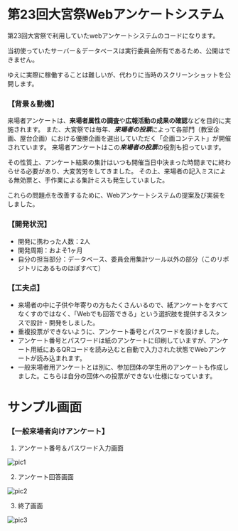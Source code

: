 # 第23回大宮祭Webアンケートシステム

第23回大宮祭で利用していたwebアンケートシステムのコードになります。

当初使っていたサーバー＆データベースは実行委員会所有であるため、公開はできません。

ゆえに実際に稼働することは難しいが、代わりに当時のスクリーンショットを公開します。



### 【背景＆動機】

来場者アンケートは、**来場者属性の調査**や**広報活動の成果の確認**などを目的に実施されます。
また、大宮祭では毎年、***来場者の投票***によって各部門（教室企画、屋台企画）における優勝企画を選出していただく「企画コンテスト」が開催されています。
来場者アンケートはこの***来場者の投票***の役割も担っています。

その性質上、アンケート結果の集計はいつも開催当日中決まった時間までに終わらせる必要があり、大変苦労をしてきました。
その上、来場者の記入ミスによる無効票と、手作業による集計ミスも発生していました。

これらの問題点を改善するために、Webアンケートシステムの提案及び実装をしました。



### 【開発状況】

- 開発に携わった人数：2人
- 開発周期：およそ1ヶ月
- 自分の担当部分：データベース、委員会用集計ツール以外の部分（このリポジトリにあるものほぼすべて）



### 【工夫点】

- 来場者の中に子供や年寄りの方もたくさんいるので、紙アンケートをすべてなくすのではなく、「Webでも回答できる」という選択肢を提供するスタンスで設計・開発をしました。
- 重複投票ができないように、アンケート番号とパスワードを設けました。
- アンケート番号とパスワードは紙のアンケートに印刷していますが、アンケート用紙にあるQRコードを読み込むと自動で入力された状態でWebアンケートが読み込まれます。
- 一般来場者用アンケートとは別に、参加団体の学生用のアンケートも作成しました。こちらは自分の団体への投票ができない仕様になっています。




# サンプル画面

### 【一般来場者向けアンケート】

1. アンケート番号＆パスワード入力画面

![pic1](https://user-images.githubusercontent.com/64080637/169736105-50fe8826-a34a-47b2-a062-fb0261545a2f.PNG)


2. アンケート回答画面

![pic2](https://user-images.githubusercontent.com/64080637/169736963-f669a275-c387-49a5-b78e-03556aef8a22.PNG)


3. 終了画面

![pic3](https://user-images.githubusercontent.com/64080637/169736173-95536bea-9588-4a7e-a82e-61e0495e4eb7.PNG)
